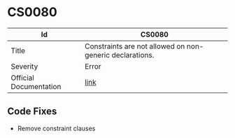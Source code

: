 # CS0080

| Id                     | CS0080                                                            |
| ---------------------- | ----------------------------------------------------------------- |
| Title                  | Constraints are not allowed on non\-generic declarations\.        |
| Severity               | Error                                                             |
| Official Documentation | [link](http://docs.microsoft.com/en-us/dotnet/csharp/misc/cs0080) |

## Code Fixes

* Remove constraint clauses
